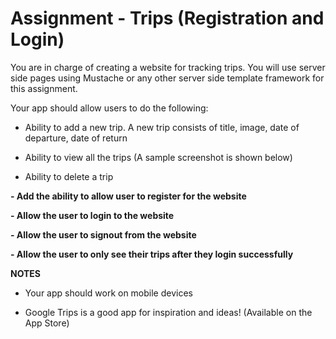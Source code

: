 # Assignment - Trips (Registration and Login)

You are in charge of creating a website for tracking trips. You will use server side pages using Mustache or any other server side template framework for this assignment. 

Your app should allow users to do the following: 

- Ability to add a new trip. A new trip consists of title, image, date of departure, date of return 

- Ability to view all the trips (A sample screenshot is shown below) 

- Ability to delete a trip 

**- Add the ability to allow user to register for the website** 

**- Allow the user to login to the website** 

**- Allow the user to signout from the website** 

**- Allow the user to only see their trips after they login successfully**

**NOTES** 
* Your app should work on mobile devices 

* Google Trips is a good app for inspiration and ideas! (Available on the App Store)  